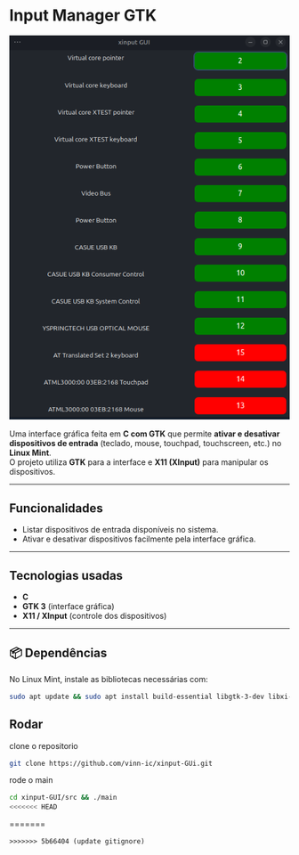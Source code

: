 # Input Manager GTK
![print do GUI](GUIXinput.png)

Uma interface gráfica feita em **C com GTK** que permite **ativar e desativar dispositivos de entrada** (teclado, mouse, touchpad, touchscreen, etc.) no **Linux Mint**.  
O projeto utiliza **GTK** para a interface e **X11 (XInput)** para manipular os dispositivos.

---

## Funcionalidades
- Listar dispositivos de entrada disponíveis no sistema.  
- Ativar e desativar dispositivos facilmente pela interface gráfica.  

---

## Tecnologias usadas
- **C**  
- **GTK 3** (interface gráfica)  
- **X11 / XInput** (controle dos dispositivos)  

---

## 📦 Dependências
No Linux Mint, instale as bibliotecas necessárias com:

```bash
sudo apt update && sudo apt install build-essential libgtk-3-dev libxi-dev
```

## Rodar
clone o repositorio
```bash
git clone https://github.com/vinn-ic/xinput-GUi.git
```
rode o main
```bash
cd xinput-GUI/src && ./main 
<<<<<<< HEAD
```
=======
```
>>>>>>> 5b66404 (update gitignore)
